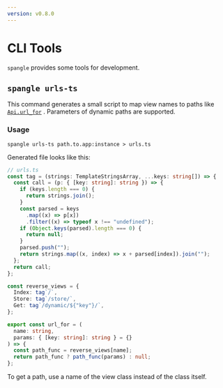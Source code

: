 ```yaml
---
version: v0.8.0
---
```


# CLI Tools

`spangle` provides some tools for development.

## `spangle urls-ts`

This command generates a small script to map view names to paths like [`Api.url_for`](/api/api-py#Api.url_for) . Parameters of dynamic paths are supported.

### Usage

```shell
spangle urls-ts path.to.app:instance > urls.ts
```

Generated file looks like this:

```ts
// urls.ts
const tag = (strings: TemplateStringsArray, ...keys: string[]) => {
  const call = (p: { [key: string]: string }) => {
    if (keys.length === 0) {
      return strings.join();
    }
    const parsed = keys
      .map((x) => p[x])
      .filter((x) => typeof x !== "undefined");
    if (Object.keys(parsed).length === 0) {
      return null;
    }
    parsed.push("");
    return strings.map((x, index) => x + parsed[index]).join("");
  };
  return call;
};

const reverse_views = {
  Index: tag`/`,
  Store: tag`/store/`,
  Get: tag`/dynamic/${"key"}/`,
};

export const url_for = (
  name: string,
  params: { [key: string]: string } = {}
) => {
  const path_func = reverse_views[name];
  return path_func ? path_func(params) : null;
};
```

To get a path, use a name of the view class instead of the class itself.
